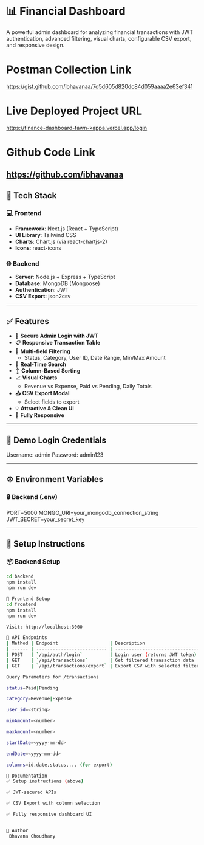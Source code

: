 # 📊 Financial Dashboard

A powerful admin dashboard for analyzing financial transactions with JWT authentication, advanced filtering, visual charts, configurable CSV export, and responsive design.


# Postman Collection Link

https://gist.github.com/ibhavanaa/7d5d605d820dc84d059aaaa2e63ef341

# Live Deployed Project URL

https://finance-dashboard-fawn-kappa.vercel.app/login


# Github Code Link
https://github.com/ibhavanaa
---

## 🚀 Tech Stack

### 💻 Frontend
- **Framework**: Next.js (React + TypeScript)
- **UI Library**: Tailwind CSS
- **Charts**: Chart.js (via react-chartjs-2)
- **Icons**: react-icons

### 🌐 Backend
- **Server**: Node.js + Express + TypeScript
- **Database**: MongoDB (Mongoose)
- **Authentication**: JWT
- **CSV Export**: json2csv

---

## ✅ Features

- 🔐 **Secure Admin Login with JWT**
- 📋 **Responsive Transaction Table**
- 🔎 **Multi-field Filtering**
  - Status, Category, User ID, Date Range, Min/Max Amount
- 🧠 **Real-Time Search**
- ↕️ **Column-Based Sorting**
- 📈 **Visual Charts**
  - Revenue vs Expense, Paid vs Pending, Daily Totals
- 📤 **CSV Export Modal**
  - Select fields to export
- 💡 **Attractive & Clean UI**
- 📱 **Fully Responsive**

---

## 🔑 Demo Login Credentials

Username: admin
Password: admin123



---

## ⚙️ Environment Variables

### 🔒 Backend (.env)
PORT=5000
MONGO_URI=your_mongodb_connection_string
JWT_SECRET=your_secret_key


---

## 🧩 Setup Instructions

### 📦 Backend Setup
```bash
cd backend
npm install
npm run dev

🎨 Frontend Setup
cd frontend
npm install
npm run dev

Visit: http://localhost:3000

📡 API Endpoints
| Method | Endpoint                   | Description                      |
| ------ | -------------------------- | -------------------------------- |
| POST   | `/api/auth/login`          | Login user (returns JWT token)   |
| GET    | `/api/transactions`        | Get filtered transaction data    |
| GET    | `/api/transactions/export` | Export CSV with selected filters |

Query Parameters for /transactions

status=Paid|Pending

category=Revenue|Expense

user_id=<string>

minAmount=<number>

maxAmount=<number>

startDate=<yyyy-mm-dd>

endDate=<yyyy-mm-dd>

columns=id,date,status,... (for export)

📄 Documentation
✅ Setup instructions (above)

✅ JWT-secured APIs

✅ CSV Export with column selection

✅ Fully responsive dashboard UI


🙌 Author
 Bhavana Choudhary
